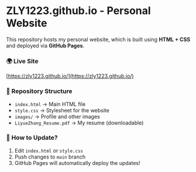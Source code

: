 # ZLY1223.github.io - Personal Website

This repository hosts my personal website, which is built using **HTML + CSS** and deployed via **GitHub Pages**.

### 🌍 Live Site
[https://zly1223.github.io/](https://zly1223.github.io/)

### 📂 Repository Structure
- `index.html` → Main HTML file
- `style.css` → Stylesheet for the website
- `images/` → Profile and other images
- `LiyueZhang_Resume.pdf` → My resume (downloadable)

### 📌 How to Update?
1. Edit `index.html` or `style.css`
2. Push changes to `main` branch
3. GitHub Pages will automatically deploy the updates!
